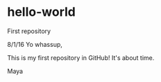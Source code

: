# hello-world
First repository

8/1/16
Yo whassup,

This is my first repository in GitHub! It's about time.

Maya
